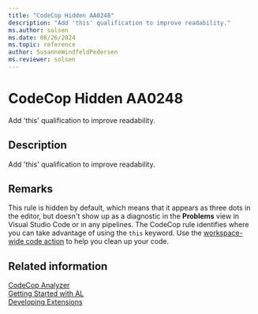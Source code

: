 ```yaml
---
title: "CodeCop Hidden AA0248"
description: "Add 'this' qualification to improve readability."
ms.author: solsen
ms.date: 08/26/2024
ms.topic: reference
author: SusanneWindfeldPedersen
ms.reviewer: solsen
---
```

[//]: # (START>DO_NOT_EDIT)
[//]: # (IMPORTANT:Do not edit any of the content between here and the END>DO_NOT_EDIT.)
[//]: # (Any modifications should be made in the .xml files in the ModernDev repo.)
# CodeCop Hidden AA0248
Add 'this' qualification to improve readability.

## Description
Add 'this' qualification to improve readability.

[//]: # (IMPORTANT: END>DO_NOT_EDIT)

## Remarks

This rule is hidden by default, which means that it appears as three dots in the editor, but doesn't show up as a diagnostic in the **Problems** view in Visual Studio Code or in any pipelines. The CodeCop rule identifies where you can take advantage of using the `this` keyword. Use the [workspace-wide code action](devenv-code-actions.md) to help you clean up your code.

## Related information

[CodeCop Analyzer](codecop.md)  
[Getting Started with AL](../devenv-get-started.md)  
[Developing Extensions](../devenv-dev-overview.md)  